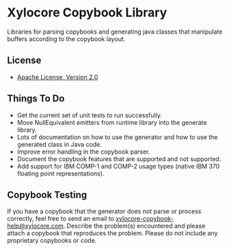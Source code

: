 Xylocore Copybook Library
=========================

Libraries for parsing copybooks and generating java classes that
manipulate buffers according to the copybook layout.

License
-------
* [Apache License, Version 2.0](http://www.apache.org/licenses/LICENSE-2.0)

Things To Do
------------

* Get the current set of unit tests to run successfully.
* Move NullEquivalent emitters from runtime library into the generate library.
* Lots of documentation on how to use the generator and how to use the generated
class in Java code.
* Improve error handling in the copybook parser.
* Document the copybook features that are supported and not supported.
* Add support for IBM COMP-1 and COMP-2 usage types (native IBM 370 floating point
representations).

Copybook Testing
----------------

If you have a copybook that the generator does not parse or process correctly, feel
free to send an email to <xylocore-copybook-help@xylocore.com>. Describe the problem(s)
encountered and please attach a copybook that reproduces the problem. Please do not
include any proprietary copybooks or code.
